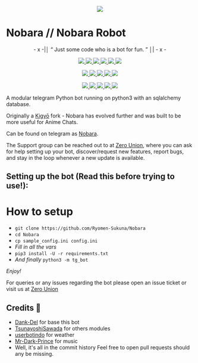 <p align="center">
  <img src="https://i.ibb.co/cbLj4KQ/0996c547506b80696f5091dc4829bfe0.gif">
</p>

# Nobara // Nobara Robot

<p align="center">
- x -|│  “	Just some code who is a bot for fun. ”  │| - x -
</p>

<p align="center">
<a href="https://github.com/Ryomen-Sukuna/Nobara" alt="GitHub closed issues"> <img src="https://img.shields.io/github/issues-closed-raw/ryomen-sukuna/nobara?style=flat&logo=github&color=success" /> </a>
<a href="https://github.com/Ryomen-Sukuna/Nobara/network/members" alt="GitHub forks"> <img src="https://img.shields.io/github/forks/Ryomen-Sukuna/Nobara?label=Forks&logo=github" /> </a>
<a href="https://github.com/Ryomen-Sukuna/Nobara" alt="GitHub closed pull requests"> <img src="https://img.shields.io/github/issues-pr-closed-raw/ryomen-sukuna/nobara?color=success" /> </a>
<a href="https://github.com/Ryomen-Sukuna/Nobara" alt="GitHub commit activity"> <img src="https://img.shields.io/github/commit-activity/m/ryomen-sukuna/nobara" /> </a>
<a href="https://github.com/Ryomen-Sukuna/Nobara/graphs/contributors" alt="GitHub contributors"> <img src="https://img.shields.io/github/contributors/ryomen-sukuna/nobara?style=flat&logo=github" /> </a>
<a href="https://github.com/Ryomen-Sukuna/Nobara" alt="GitHub issues"> <img src="https://img.shields.io/github/issues-raw/ryomen-sukuna/nobara?style=flat&logo=github&color=yellow" /> </a>
</p>
<p align="center">
<a href="https://www.python.org/" alt="made-with-python"> <img src="https://img.shields.io/badge/Made%20with-Python-1f425f.svg?style=flat&logo=python&color=blue" /> </a>
<a href="https://github.com/Ryomen-Sukuna/Nobara/blob/master/LICENSE" alt="GPLv3 license"> <img src="https://img.shields.io/badge/License-GPLv3-blue.svg" /> </a>
<a href="https://github.com/Ryomen-Sukuna/Nobara" alt="GitHub repo size"> <img src="https://img.shields.io/github/repo-size/ryomen-sukuna/Nobara" /> </a>
<a href="https://makeapullrequest.com" alt="PRs Welcome"> <img src="https://img.shields.io/badge/PRs-welcome-brightgreen.svg?style=flat-square" /> </a>
<a href="http://hits.dwyl.com/ryomen-sukuna/Nobara" alt="HitCount"> <img src="http://hits.dwyl.com/ryomen-sukuna/Nobara.svg" /> </a>
</p>
<p align="center">
<a href="https://t.me/NobaraUpdates" alt="Telegram!"> <img src="https://aleen42.github.io/badges/src/telegram.svg" /> </a>
<a href="" alt="Ryomen-Sukuna"> <img src="https://img.shields.io/badge/Built%20by-Sukuna-blue" /> </a>
<a href="https://t.me/Anomaliii" alt="Donate!"> <img src="https://aleen42.github.io/badges/src/telegram.svg" /> </a>
<a href="https://github.com/Ryomen-Sukuna/Nobara/graphs/commit-activity" alt="Maintenance"> <img src="https://img.shields.io/badge/Maintained%3F-yes-green.svg" /> </a>
<a href="https://www.codacy.com/gh/Ryomen-Sukuna/Nobara/dashboard?utm_source=github.com&amp;utm_medium=referral&amp;utm_content=Ryomen-Sukuna/Nobara&amp;utm_campaign=Badge_Grade">
<img src="https://app.codacy.com/project/badge/Grade/5c121a363d734496846820ee8006c527"/></a>
</p>

A modular telegram Python bot running on python3 with an sqlalchemy database.

Originally a [Kigyō](https://t.me/kigyorobot) fork - Nobara has evolved further and was built to be more useful for Anime Chats.

Can be found on telegram as [Nobara](https://t.me/kugisakinobararobot).

The Support group can be reached out to at [Zero Union](https://t.me/ZeroBotSupport), where you can ask for help setting up your bot, discover/request new features, report bugs, and stay in the loop whenever a new update is available.



## Setting up the bot (Read this before trying to use!):


# How to setup

- `git clone https://github.com/Ryomen-Sukuna/Nobara`
- `cd Nobara`
- `cp sample_config.ini config.ini`
- *Fill in all the vars*
- `pip3 install -U -r requirements.txt`
- *And finally* `python3 -m tg_bot`

*Enjoy!*


For queries or any issues regarding the bot please open an issue ticket or visit us at [Zero Union](https://t.me/ZeroBotSupport)  

## Credits 📍
+ [Dank-Del](https://github.com/Dank-del) for base this bot
+ [TsunayoshiSawada](https://github.com/SawadaTsunayoshi) for others modules
+ [userbotindo](https://github.com/userbotindo/UserIndoBot) for weather 
+ [Mr-Dark-Prince](https://github.com/Mr-Dark-Prince) for music 
+ Well, it's all in the commit history 
Feel free to open pull requests should any be missing.
